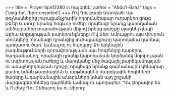 +++
title = 'Prayer bpn12380 in հայերեն'
author = "Abdu'l-Bahá"
tags = ['lang-hy', 'bpn-unsorted']
+++
Ո՛վ Դու բարի Աստված: Այս թռչնակներից յուրաքանչյուրին ողորմածաբար ուղարկիր զույգ թևեր և տուր նրանց հոգևոր ուժեր, որպեսզի նրանք կարողանան անծայրածիր տարածության միջով իրենց թռիչքը սլացնել դեպի Աբհա Արքայության բարձրունքները:
Ո՛վ Տեր: Ամրացրու այս փխրուն տունկերը, որպեսզի դրանցից յուրաքանչյուրը կարողանա դառնալ պտղատու ծառ` կանաչող ու ծաղկող: Քո երկնային բազմությունների զորավորությամբ այս հոգիները դարձրու հաղթանակող, որպեսզի դրանք կարողանան կործանել մոլորության ու տգիտության ուժերը և մարդկանց մեջ ծավալել բարեկամության ու առաջնորդության դրոշը, որպեսզի նրանք գարնանային կենարար քամու նման թարմացնեն և արթնացնեն մարդկային հոգիների ծառերը և գարնանային անձրևների նման այդ շրջանի մարգագետինները դարձնեն կանաչ ու պտղաբեր: 
Դու Զորավոր ես և Ուժեղ: Դու Ընծայող ես ու Սիրող:
